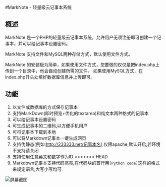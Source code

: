 #MarkNote - 轻量级云记事本系统

概述
----------
MarkNote 是一个PHP的轻量级云记事本系统，允许用户无须注册即可创建一个记事本，并可以给记事本设置密码。

MarkNote 支持文件和MySQL两种存储方式，默认使用文件方式。

MarkNote 的安装极为简单，如果使用文件方式，您要做的仅仅是把index.php上传到一个目录中，他会自动创建所需的文件。
如果使用MySQL方式，在index.php开头处填好数据库信息并上传即可。

功能
----------
1. 以文件或数据库的方式保存记事本
2. 支持MarkDown(即时预览+优化的textarea)和纯文本两种格式的记事本
3. 可以给记事本设置密码
4. 可生成记事本的二维码,以方便手机用户
5. 可将记事本下载到本地
6. 可以将Markdown记事本一键生成网页
7. 支持伪静态(例如:http://233333.net/记事本名),仅限apache,默认开启,若环境不支持请关闭
8. 支持使用任意英文和数字作为ID
<<<<<<< HEAD
9. Markdown记事本支持代码高亮,在代码块的首行用`[Python code]`这样的格式来规定语言,大写小写均可

![屏幕截图](http://git.oschina.net/uploads/images/2015/0507/230302_5200515a_83769.png "屏幕截图")

